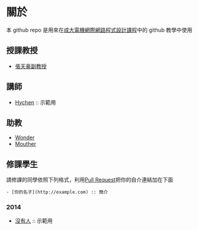 關於
=====

本 github repo 是用來在[成大電機網際網路程式設計課程][1]中的 github 教學中使用

## 授課教授
- [張天豪副教授](http://office.ee.ncku.edu.tw/nckueechinese/professor/T710-darby/T0000000c.htm)

## 講師
- [Hychen](http://hychen.wuweig.org/about-me/) :: 示範用

## 助教
- [Wonder](http://merry.ee.ncku.edu.tw/~wonder/about-me/)
- [Mouther](http://mouther.github.io/about-me/)

## 修課學生

請修課的同學依照下列格式，利用[Pull Request][1]把你的自介連結加在下面

```
- [你的名子](http://example.com) :: 簡介
```

### 2014

- [沒有人](http://nodebody.com) :: 示範用

[1]: http://zoro.ee.ncku.edu.tw/wp2014/
[2]: https://help.github.com/articles/using-pull-requests
